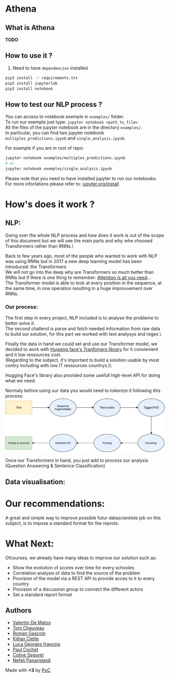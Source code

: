 # Athena

## What is Athena
**TODO**


## How to use it ?
1. Need to have ```dependencies``` installed
```bash
pip3 install -r requirements.txt
pip3 install jupyterlab
pip3 install notebook
```

## How to test our NLP process ?
You can access to notebook exemple in `exemples/` folder.\
To run our exemple just type: `jupyter notebook <path_to_file>`.\
All the files of the jupyter notebook are in the directory ```examples/```.\
In particular, you can find two jupyter notebook ```multiples_predictions.ipynb``` and ```single_analysis.ipynb```.

For example if you are in root of repo:
```bash
jupyter notebook exemples/multiples_predictions.ipynb
# or
jupyter notebook exemples/single_analysis.ipynb
```

Please note that you need to have installed jupyter to run our notebooks.\
For more inforlations please refer to: [jupyter.org/install](https://jupyter.org/install)

# How's does it work ?
## NLP:
Going over the whole NLP process and how does it work is out of the scope of this document but we will see the main parts and why whe choosed Transformers rather than RNNs.\

Back to few years ago, most of the people who wanted to work with NLP was using RNNs but in 2017 a new deep learning model has been introduced: the Transformers\
We will not go into the deep why are Transformers so much better than RNNs but if there is one thing to remember: [Attention is all you need](https://arxiv.org/abs/1706.03762)...\
The Transformer model is able to look at every position in the sequence, at the same time, in one operation resulting in a huge improuvement over RNNs.

### Our process:

The first step in every project, NLP included is to analyse the probleme to better solve it.\
The second challend is parse and fetch needed information from raw data to build our solution, for this part we worked with text analysys and regex.\

Finally the data in hand we could set and use our Transformer model, we decided to work with [Hugging face's Tranfomers library](https://huggingface.co/transformers/) for it convienient and it low ressources cost.\
(Regarding to the subject, it's important to build a solution usable by most contry including with low IT ressources countrys.)\

Hugging Face's library also provided some usefull high-level API for doing what we need.

Normaly before using our data you would need to tokenize it following this process:
<img src=".img/tokenization_process.png"/>

Once our Transformers in hand, you just add to process our analysis (Question Answering & Sentence Classification)

## Data visualisation:

# Our recommendations:
A great and simple way to improve possible futur datascientiste job on this subject, is to impose a standard format for the reprots.

# What Next:
Ofcourses, we already have many ideas to improve our solution such as:
- Show the evolution of scores over time for every schooles
- Correlation analysis of data to find the source of the problem
- Provision of the model via a REST API to provide acces to it to every country
- Provision of a discussion group to connect the different actors
- Set a standard report format

## Authors

 - [Valentin De Matos](https://www.linkedin.com/in/valentin-de-matos/)
 - [Tom Chauveau](https://github.com/TomChv)
 - [Roman Gascoin](https://www.linkedin.com/in/rgascoin/)
 - [Killian Clette](https://www.linkedin.com/in/killian-clette-06014b182/)
 - [Luca Georges francois](https://github.com/TomChv)
 - [Paul Cochet](https://github.com/Paul-Cochet)
 - [Coline Seguret](https://fr.linkedin.com/in/coline-seguret)
 - [Nefeli Paparisteidi](https://www.linkedin.com/in/nefeli-paparisteidi-2b479a78/)

 Made with **<3** by [PoC](https://www.poc-innovation.fr/)